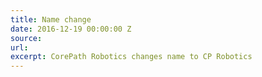 ```yaml
---
title: Name change
date: 2016-12-19 00:00:00 Z
source: 
url: 
excerpt: CorePath Robotics changes name to CP Robotics
---
```


